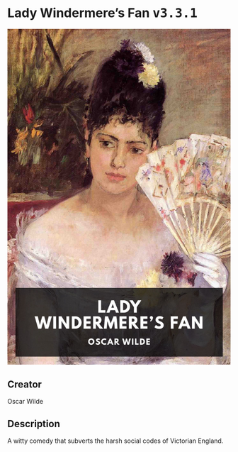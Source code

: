 
# Lady Windermere’s Fan <kbd>v3.3.1</kbd>

<center>
  <img src="./cover-1024.jpg"/>
</center>

## Creator
Oscar Wilde

## Description
A witty comedy that subverts the harsh social codes of Victorian England.
